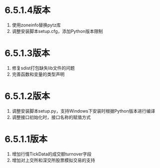# 6.5.1.4版本

1. 使用zoneinfo替换pytz库
2. 调整安装脚本setup.cfg，添加Python版本限制

# 6.5.1.3版本

1. 修复sdist打包缺失lib文件的问题
2. 完善函数和变量的类型声明

# 6.5.1.2版本

1. 调整安装脚本setup.py，支持Windows下安装时根据Python版本进行编译
2. 调整接口初始化时，接口名称的赋值方式

# 6.5.1.1版本

1. 增加行情TickData的成交额turnover字段
2. 增加对上交所和深交所股票模拟交易的支持
